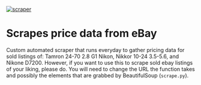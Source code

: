 [![scraper](https://github.com/kobesar/ebaytracker/actions/workflows/scrape.yml/badge.svg)](https://github.com/kobesar/ebaytracker/actions/workflows/scrape.yml)

# Scrapes price data from eBay

Custom automated scraper that runs everyday to gather pricing data for sold listings of: Tamron 24-70 2.8 G1 Nikon, Nikkor 10-24 3.5-5.6, and Nikone D7200. However, if you want to use this to scrape sold ebay listings of your liking, please do. You will need to change the URL the function takes and possibly the elements that are grabbed by BeautifulSoup (`scrape.py`).
